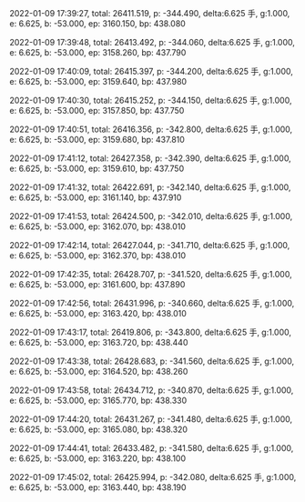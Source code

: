 2022-01-09 17:39:27, total: 26411.519, p: -344.490, delta:6.625 手, g:1.000, e: 6.625, b: -53.000, ep: 3160.150, bp: 438.080

2022-01-09 17:39:48, total: 26413.492, p: -344.060, delta:6.625 手, g:1.000, e: 6.625, b: -53.000, ep: 3158.260, bp: 437.790

2022-01-09 17:40:09, total: 26415.397, p: -344.200, delta:6.625 手, g:1.000, e: 6.625, b: -53.000, ep: 3159.640, bp: 437.980

2022-01-09 17:40:30, total: 26415.252, p: -344.150, delta:6.625 手, g:1.000, e: 6.625, b: -53.000, ep: 3157.850, bp: 437.750

2022-01-09 17:40:51, total: 26416.356, p: -342.800, delta:6.625 手, g:1.000, e: 6.625, b: -53.000, ep: 3159.680, bp: 437.810

2022-01-09 17:41:12, total: 26427.358, p: -342.390, delta:6.625 手, g:1.000, e: 6.625, b: -53.000, ep: 3159.610, bp: 437.750

2022-01-09 17:41:32, total: 26422.691, p: -342.140, delta:6.625 手, g:1.000, e: 6.625, b: -53.000, ep: 3161.140, bp: 437.910

2022-01-09 17:41:53, total: 26424.500, p: -342.010, delta:6.625 手, g:1.000, e: 6.625, b: -53.000, ep: 3162.070, bp: 438.010

2022-01-09 17:42:14, total: 26427.044, p: -341.710, delta:6.625 手, g:1.000, e: 6.625, b: -53.000, ep: 3162.370, bp: 438.010

2022-01-09 17:42:35, total: 26428.707, p: -341.520, delta:6.625 手, g:1.000, e: 6.625, b: -53.000, ep: 3161.600, bp: 437.890

2022-01-09 17:42:56, total: 26431.996, p: -340.660, delta:6.625 手, g:1.000, e: 6.625, b: -53.000, ep: 3163.420, bp: 438.010

2022-01-09 17:43:17, total: 26419.806, p: -343.800, delta:6.625 手, g:1.000, e: 6.625, b: -53.000, ep: 3163.720, bp: 438.440

2022-01-09 17:43:38, total: 26428.683, p: -341.560, delta:6.625 手, g:1.000, e: 6.625, b: -53.000, ep: 3164.520, bp: 438.260

2022-01-09 17:43:58, total: 26434.712, p: -340.870, delta:6.625 手, g:1.000, e: 6.625, b: -53.000, ep: 3165.770, bp: 438.330

2022-01-09 17:44:20, total: 26431.267, p: -341.480, delta:6.625 手, g:1.000, e: 6.625, b: -53.000, ep: 3165.080, bp: 438.320

2022-01-09 17:44:41, total: 26433.482, p: -341.580, delta:6.625 手, g:1.000, e: 6.625, b: -53.000, ep: 3163.220, bp: 438.100

2022-01-09 17:45:02, total: 26425.994, p: -342.080, delta:6.625 手, g:1.000, e: 6.625, b: -53.000, ep: 3163.440, bp: 438.190